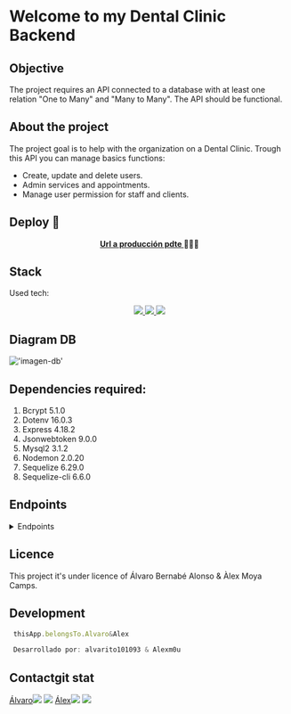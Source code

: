 # Welcome to my Dental Clinic Backend

<!-- <details>
  <summary>Content 📝</summary>
  <ol>
    <li><a href="#objective">Objective</a></li>
    <li><a href="#About-the-proyect">About the project</a></li>
    <li><a href="#deploy-🚀">Deploy</a></li>
    <li><a href="#stack">Stack</a></li>
    <li><a href="#diagram Db">Diagrama</a></li>
    <li><a href="#instalación-en-local">Instalación</a></li>
    <li><a href="#endpoints">Endpoints</a></li>
    <li><a href="#futuras-funcionalidades">Futuras funcionalidades</a></li>
    <li><a href="#contribuciones">Contribuciones</a></li>
    <li><a href="#licencia">Licencia</a></li>
    <li><a href="#webgrafia">Webgrafia</a></li>
    <li><a href="#desarrollo">Desarrollo</a></li>
    <li><a href="#agradecimientos">Agradecimientos</a></li>
    <li><a href="#contacto">Contacto</a></li>
  </ol>
</details> -->

## Objective
The project requires an API connected to a database with at least one relation "One to Many" and "Many to Many". The API should be functional.

## About the project
The project goal is to help with the organization on a Dental Clinic. Trough this API you can manage basics functions: 

- Create, update and delete users.
- Admin services and appointments.
- Manage user permission for staff and clients.

## Deploy 🚀
<div align="center">
    <a href="https://www.google.com"><strong>Url a producción pdte </strong></a>🚀🚀🚀
</div>

## Stack
Used tech:
<div align="center">
<a href="https://www.expressjs.com/">
    <img src= "https://img.shields.io/badge/express.js-%23404d59.svg?style=for-the-badge&logo=express&logoColor=%2361DAFB"/>
</a>
<a href="https://nodejs.org/es/">
    <img src= "https://img.shields.io/badge/node.js-026E00?style=for-the-badge&logo=node.js&logoColor=white"/>
</a>
<a href="https://developer.mozilla.org/es/docs/Web/JavaScript">
    <img src= "https://img.shields.io/badge/javascipt-EFD81D?style=for-the-badge&logo=javascript&logoColor=black"/>
</a>
 </div>


## Diagram DB
!['imagen-db'](./images/sampleDb.png)

## Dependencies required:
1. Bcrypt 5.1.0
2. Dotenv 16.0.3
3. Express 4.18.2 
4. Jsonwebtoken 9.0.0
5. Mysql2 3.1.2
6. Nodemon 2.0.20
7. Sequelize 6.29.0
8. Sequelize-cli 6.6.0

## Endpoints
<details>
<summary>Endpoints</summary>


    - REGISTER

            POST http://localhost:3000/user
        body:
        ``` js
            {
                "dni_nif": "1245978QR",
                "fullName": "Alvaro Titán",
                "phone": 654789632,
                "email": "kingofsouth@gmail.com",
                "password": "thekingonthesouth",
                "payment": "Efectivo",
                "comments": "un tipo blando",
                "role_id": 1
            }
        ```

    - LOGIN

            POST localhost:3000/login  
        body:
        ``` js
            {
                "email": "kingofsouth@gmail.com",
                "password": "thekingonthesouth"
            }
        ```

    - UPDATE USER

            PUT http://localhost:3000/updateuser
        body:
        ``` js
            {
                "fullName": "Adam",
                "email": "Adam@adam.com",
                "password": "princeofeternia"
            }
        ```

    - NEW APPOINTMENT

            POST http://localhost:3000/users/appointment http://localhost:3000/users/appointment/delete/1
        body:
        ``` js
            {
                "email": "Adan@adam.com",
                "password": "princeofeternia",
                "service_id": 1,
                "user_id": 4,
                "doctor_id": 1,
                "updatedAt": "2023-03-03T15:51:57.538Z",
                "createdAt": "2023-03-03T15:51:57.538Z"
            }
        ```

    - UPDATE APPOINTMENT

            PUT  http://localhost:3000/users/appointment/delete/1
        body:
        ``` js
            {
                "email": "Adan@adam.com",
                "password": "princeofeternia",
                "service_id": 2,
                "user_id": 4,
                "doctor_id": 1,
                "updatedAt": "2023-04-03T15:51:57.538Z",
                "createdAt": "2023-03-03T15:51:57.538Z"
            }
        ```

    - DELETE APPOINTMENT

            POST  http://localhost:3000/users/appointment/delete/1
        body:
        ``` js
            {
                "email": "Adan@adam.com",
                "password": "princeofeternia",
                "service_id": 1,
                "user_id": 4,
                "doctor_id": 1,
                "updatedAt": "2023-03-03T15:51:57.538Z",
                "createdAt": "2023-03-03T15:51:57.538Z"
            }
        ```
    - ENDPOINTS RESTANTES

            POST  http://localhost:3000/users/appointment/delete/1
        body:
        ``` js
            {
                "email": "Adan@adam.com",
                "password": "princeofeternia",
                "service_id": 1,
                "user_id": 4,
                "doctor_id": 1,
                "updatedAt": "2023-03-03T15:51:57.538Z",
                "createdAt": "2023-03-03T15:51:57.538Z"
            }
        ```
</details>

## Licence

This project it's under licence of Álvaro Bernabé Alonso & Àlex Moya Camps.

## Development

``` js
 thisApp.belongsTo.Alvaro&Alex

 Desarrollado por: alvarito101093 & Alexm0u
```  

## Contactgit stat

<a href = "mailto:micorreoelectronico@gmail.com">Álvaro<img src="https://img.shields.io/badge/Gmail-C6362C?style=for-the-badge&logo=gmail&logoColor=white" target="_blank"></a>
<a href="https://www.linkedin.com/in/linkedinUser/" target="_blank"><img src="https://img.shields.io/badge/-LinkedIn-%230077B5?style=for-the-badge&logo=linkedin&logoColor=white" target="_blank"></a> 
<a href = "mailto:micorreoelectronico@gmail.com">Álex<img src="https://img.shields.io/badge/Gmail-C6362C?style=for-the-badge&logo=gmail&logoColor=white" target="_blank"></a>
<a href="https://www.linkedin.com/in/linkedinUser/" target="_blank"><img src="https://img.shields.io/badge/-LinkedIn-%230077B5?style=for-the-badge&logo=linkedin&logoColor=white" target="_blank"></a> 
</p>